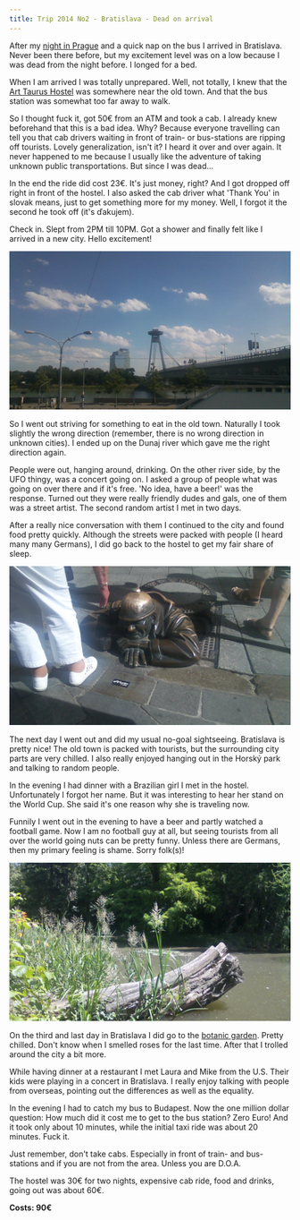 ```yaml
---
title: Trip 2014 No2 - Bratislava - Dead on arrival
---
```


After my [night in Prague](/#/blog/a-night-in-prague/) and a quick nap
on the bus I arrived in Bratislava. Never been there before, but my excitement
level was on a low because I was dead from the night before. I longed for a bed.

When I am arrived I was totally unprepared. Well, not totally, I knew that the
[Art Taurus
Hostel](http://www.hostels.com/hostels/bratislava/art-hostel-taurus/51453) was
somewhere near the old town. And that the bus station was somewhat too far away
to walk.

So I thought fuck it, got 50€ from an ATM and took a cab. I already knew
beforehand that this is a bad idea. Why? Because everyone travelling can tell
you that cab drivers waiting in front of train- or bus-stations are ripping off
tourists. Lovely generalization, isn't it? I heard it over and over again.
It never happened to me because I usually like the adventure of taking unknown
public transportations. But since I was dead...

In the end the ride did cost 23€. It's just money, right? And I got dropped off
right in front of the hostel. I also asked the cab driver what 'Thank You' in
slovak means, just to get something more for my money. Well, I forgot it the
second he took off (it's ďakujem).

Check in. Slept from 2PM till 10PM. Got a shower and finally felt like I arrived
in a new city. Hello excitement!

![](/pictures/Slovakia/Bratislava/100_1009.jpg)

So I went out striving for something to eat in the old town. Naturally I took
slightly the wrong direction (remember, there is no wrong direction in unknown
cities). I ended up on the Dunaj river which gave me the right direction again.

People were out, hanging around, drinking. On the other river side, by the UFO
thingy, was a concert going on. I asked a group of people what was going on over
there and if it's free. 'No idea, have a beer!' was the response. Turned out
they were really friendly dudes and gals, one of them was a street artist. The
second random artist I met in two days.

After a really nice conversation with them I continued to the city and found
food pretty quickly. Although the streets were packed with people (I heard many
many Germans), I did go back to the hostel to get my fair share of sleep.

![](/pictures/Slovakia/Bratislava/100_1007.jpg)

The next day I went out and did my usual no-goal sightseeing. Bratislava is
pretty nice! The old town is packed with tourists, but the surrounding city
parts are very chilled. I also really enjoyed hanging out in the Horský park and
talking to random people.

In the evening I had dinner with a Brazilian girl I met in the hostel.
Unfortunately I forgot her name. But it was interesting to hear her stand on the
World Cup. She said it's one reason why she is traveling now.

Funnily I went out in the evening to have a beer and partly watched a football
game. Now I am no football guy at all, but seeing tourists from all over the
world going nuts can be pretty funny. Unless there are Germans, then my primary
feeling is shame. Sorry folk(s)!

![](/pictures/Slovakia/Bratislava/100_1029.jpg)

On the third and last day in Bratislava I did go to the [botanic garden](http://www.uniba.sk/index.php?id=1307).
Pretty chilled. Don't know when
I smelled roses for the last time. After that I trolled around the city a bit
more.

While having dinner at a restaurant I met Laura and Mike from the U.S. Their
kids were playing in a concert in Bratislava. I really enjoy talking with people
from overseas, pointing out the differences as well as the equality.

In the evening I had to catch my bus to Budapest. Now the one million dollar
question: How much did it cost me to get to the bus station? Zero Euro! And it
took only about 10 minutes, while the initial taxi ride was about 20 minutes.
Fuck it.

Just remember, don't take cabs. Especially in front of train- and bus-stations
and if you are not from the area. Unless you are D.O.A.

The hostel was 30€ for two nights, expensive cab ride, food and drinks, going
out was about 60€.

**Costs: 90€**
